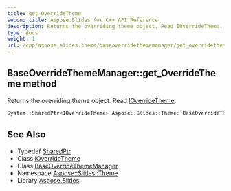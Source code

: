 ```yaml
---
title: get_OverrideTheme
second_title: Aspose.Slides for C++ API Reference
description: Returns the overriding theme object. Read IOverrideTheme.
type: docs
weight: 1
url: /cpp/aspose.slides.theme/baseoverridethememanager/get_overridetheme/
---
```

## BaseOverrideThemeManager::get_OverrideTheme method


Returns the overriding theme object. Read [IOverrideTheme](../../ioverridetheme/).

```cpp
System::SharedPtr<IOverrideTheme> Aspose::Slides::Theme::BaseOverrideThemeManager::get_OverrideTheme() override
```

## See Also

* Typedef [SharedPtr](../../../system/sharedptr/)
* Class [IOverrideTheme](../../ioverridetheme/)
* Class [BaseOverrideThemeManager](../)
* Namespace [Aspose::Slides::Theme](../../)
* Library [Aspose.Slides](../../../)
